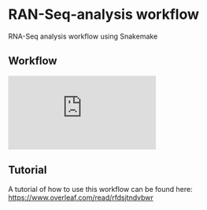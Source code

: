 # RAN-Seq-analysis workflow
RNA-Seq analysis workflow using Snakemake
## Workflow
![alt text](https://github.com/zhxiaokang/RNA-Seq-analysis/blob/master/workflow/workflow.pdf)
## Tutorial
A tutorial of how to use this workflow can be found here: https://www.overleaf.com/read/rfdsjtndvbwr
